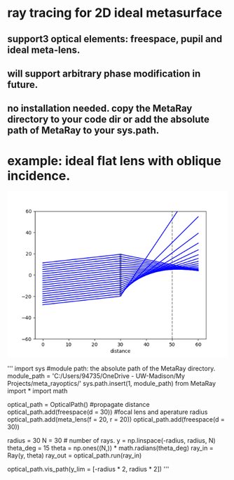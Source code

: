 # ray tracing for 2D ideal metasurface
## support3 optical elements: freespace, pupil and ideal meta-lens.
## will support arbitrary phase modification in future.
## no installation needed. copy the MetaRay directory to your code dir or add the absolute path of MetaRay to your sys.path.
# example: ideal flat lens with oblique incidence.
![metalens_visualize_optical_path.png](metalens_visualize_optical_path.png)

'''
import sys
#module path: the absolute path of the MetaRay directory.
module_path = 'C:/Users/94735/OneDrive - UW-Madison/My Projects/meta_rayoptics/'
sys.path.insert(1, module_path)
from MetaRay import *
import math

optical_path = OpticalPath()
#propagate distance
optical_path.add(freespace(d = 30))
#focal lens and aperature radius
optical_path.add(meta_lens(f = 20, r = 20))
optical_path.add(freespace(d = 30))

radius = 30
N = 30 # number of rays.
y = np.linspace(-radius, radius, N)
theta_deg = 15 
theta = np.ones((N,)) * math.radians(theta_deg)
ray_in = Ray(y, theta)
ray_out = optical_path.run(ray_in)

optical_path.vis_path(y_lim = [-radius * 2, radius * 2])
'''